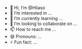 - 👋 Hi, I’m @Hliaso
- 👀 I’m interested in ...
- 🌱 I’m currently learning ...
- 💞️ I’m looking to collaborate on ...
- 📫 How to reach me ...
- 😄 Pronouns: ...
- ⚡ Fun fact: ...

<!---
Hliaso/Hliaso is a ✨ special ✨ repository because its `README.md` (this file) appears on your GitHub profile.
You can click the Preview link to take a look at your changes.
--->
